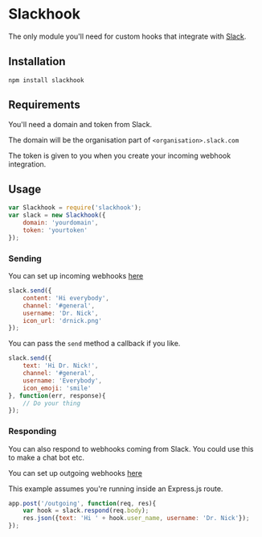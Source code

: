 # Slackhook
The only module you'll need for custom hooks that integrate with [Slack](https://slack.com).

## Installation
`npm install slackhook`

## Requirements
You'll need a domain and token from Slack.

The domain will be the organisation part of `<organisation>.slack.com`

The token is given to you when you create your incoming webhook integration.


## Usage

```javascript
var Slackhook = require('slackhook');
var slack = new Slackhook({
    domain: 'yourdomain',
    token: 'yourtoken'
});
```

### Sending
You can set up incoming webhooks [here](https://slack.com/services/new/incoming-webhook)

```javascript
slack.send({
    content: 'Hi everybody',
    channel: '#general',
    username: 'Dr. Nick',
    icon_url: 'drnick.png' 
});
```

You can pass the `send` method a callback if you like.

```javascript
slack.send({
    text: 'Hi Dr. Nick!',
    channel: '#general',
    username: 'Everybody',
    icon_emoji: 'smile'
}, function(err, response){
    // Do your thing
});
```

### Responding

You can also respond to webhooks coming from Slack. You could use this to make a chat bot etc.

You can set up outgoing webhooks [here](https://slack.com/services/new/outgoing-webhook)

This example assumes you're running inside an Express.js route.

```javascript
app.post('/outgoing', function(req, res){
	var hook = slack.respond(req.body);
	res.json({text: 'Hi ' + hook.user_name, username: 'Dr. Nick'});
});
```
